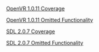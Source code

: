 [OpenVR 1.0.11 Coverage](https://github.com/acdemiralp/di/wiki/OpenVR-1.0.11-Coverage)

[OpenVR 1.0.11 Omitted Functionality](https://github.com/acdemiralp/di/wiki/OpenVR-1.0.11-Omitted-Functionality)

[SDL 2.0.7 Coverage](https://github.com/acdemiralp/di/wiki/SDL-2.0.7-Coverage)

[SDL 2.0.7 Omitted Functionality](https://github.com/acdemiralp/di/wiki/SDL-2.0.7-Omitted-Functionality)
